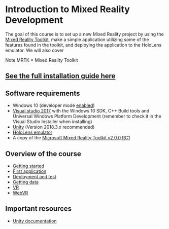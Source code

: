 # Introduction to Mixed Reality Development

The goal of this course is to set up a new Mixed Reality project by using the [Mixed Reality Toolkit](https://github.com/Microsoft/MixedRealityToolkit-Unity), make a simple application utilizing some of the features found in the toolkit, and deploying the application to the HoloLens emulator. We will also cover 

Note MRTK = Mixed Reality Toolkit

## [See the full installation guide here](https://docs.microsoft.com/en-us/windows/mixed-reality/install-the-tools)

## Software requirements
- Windows 10 (developer mode [enabled](https://www.ghacks.net/2015/06/13/how-to-enable-developer-mode-in-windows-10-to-sideload-apps/))
- [Visual studio 2017](https://developer.microsoft.com/en-us/windows/downloads) with the Windows 10 SDK, C++ Build tools and Universal Windows Platform Development (remember to check it in the Visual Studio Installer when installing)
- [Unity](https://unity3d.com/get-unity/download/archive) (Version 2018.3.x recommended)
- [HoloLens emulator](https://docs.microsoft.com/en-us/windows/mixed-reality/hololens-emulator-archive)
- A copy of the [Microsoft Mixed Reality Toolkit v2.0.0 RC1](https://github.com/Microsoft/MixedRealityToolkit-Unity/releases)

## Overview of the course
- [Getting started](1-Getting-started\TASK1.md)
- [First application](2-First-application\TASK1.md)
- [Deployment and test](3-Deployment-and-test\TASK1.md)
- [Getting data](4-Getting-data\TASK1.md)
- [VR](5-VR\TASK1.md)
- [WebVR](6-Web-VR\TASK1.md)

## Important resources
- [Unity documentation](https://docs.unity3d.com/2018.3/Documentation/Manual/)